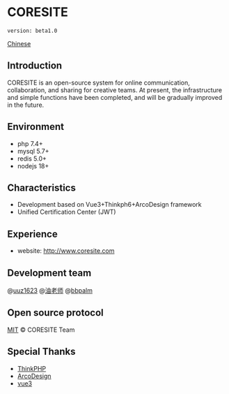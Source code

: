 # CORESITE

`version: beta1.0`

[Chinese](README_zh_CN.md)

## Introduction

CORESITE is an open-source system for online communication, collaboration, and sharing for creative teams. At present, the infrastructure and simple functions have been completed, and will be gradually improved in the future.

## Environment

- php 7.4+
- mysql 5.7+
- redis 5.0+
- nodejs 18+

## Characteristics

- Development based on Vue3+Thinkph6+ArcoDesign framework
- Unified Certification Center (JWT)

## Experience

- website: http://www.coresite.com

## Development team

@[uuz1623](https://github.com/uuz1632) @[油老师](https://github.com/yoniu) @[bbpalm](https://github.com/bbpalm)

## Open source protocol

[MIT](https://github.com/master/LICENSE) © CORESITE Team

## Special Thanks

- [ThinkPHP](https://github.com/top-think/think)
- [ArcoDesign](https://github.com/arco-design)
- [vue3](https://github.com/vuejs)
